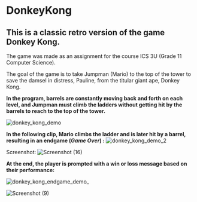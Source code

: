 # DonkeyKong

## This is a classic retro version of the game Donkey Kong. 

The game was made as an assignment for the course ICS 3U (Grade 11 Computer Science).

The goal of the game is to take Jumpman (Mario) to the top of the tower to save the damsel in distress, Pauline, from the titular giant ape, Donkey Kong.

**In the program, barrels are constantly moving back and forth on each level, and Jumpman must climb the ladders without getting hit by the barrels to reach to the top of the tower.**

![donkey_kong_demo](https://user-images.githubusercontent.com/43831507/119869901-c6b24d80-beee-11eb-9ce8-780c33df7216.gif)

**In the following clip, Mario climbs the ladder and is later hit by a barrel, resulting in an endgame (_Game Over_) :**
![donkey_kong_demo_2](https://user-images.githubusercontent.com/43831507/119870933-e6964100-beef-11eb-9610-94f0b1b6eb08.gif)

Screenshot:
![Screenshot (16)](https://user-images.githubusercontent.com/43831507/95705901-69011780-0c23-11eb-8c4b-23caf5679c8e.png)

**At the end, the player is prompted with a win or loss message based on their performance:**

![donkey_kong_endgame_demo_](https://user-images.githubusercontent.com/43831507/119871263-468ce780-bef0-11eb-9d07-adf1ec844d3d.gif)

![Screenshot (9)](https://user-images.githubusercontent.com/43831507/95703893-774c3500-0c1d-11eb-9e68-c99023f57c34.png)




